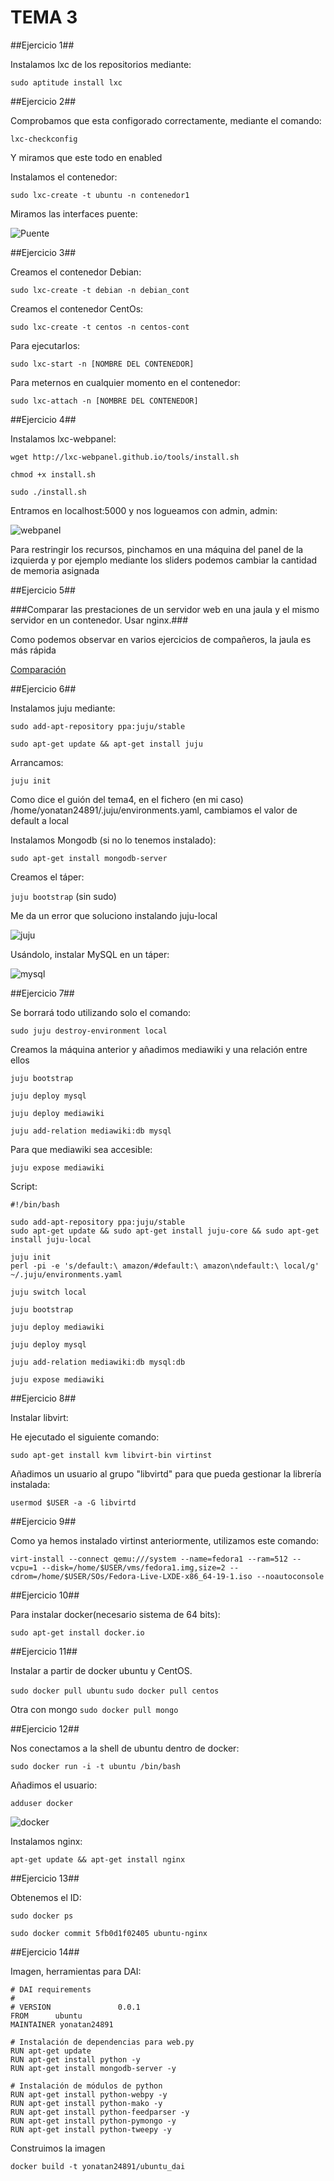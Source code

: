 TEMA 3
=========


##Ejercicio 1##

Instalamos lxc de los repositorios mediante:

`sudo aptitude install lxc`

##Ejercicio 2##

Comprobamos que esta configorado correctamente, mediante el comando:

`lxc-checkconfig`

Y miramos que este todo en enabled


Instalamos el contenedor:

`sudo lxc-create -t ubuntu -n contenedor1`

Miramos las interfaces puente:

![Puente](https://raw.githubusercontent.com/yonatan24891/ImagenesIV/master/puente.bmp)


##Ejercicio 3##

Creamos el contenedor Debian:

`sudo lxc-create -t debian -n debian_cont`

Creamos el contenedor CentOs:

`sudo lxc-create -t centos -n centos-cont`

Para ejecutarlos:

`sudo lxc-start -n [NOMBRE DEL CONTENEDOR]`

Para meternos en cualquier momento en el contenedor:

`sudo lxc-attach -n [NOMBRE DEL CONTENEDOR]`


##Ejercicio 4##

Instalamos lxc-webpanel:

`wget http://lxc-webpanel.github.io/tools/install.sh`

`chmod +x install.sh`

`sudo ./install.sh`

Entramos en localhost:5000 y nos logueamos con admin, admin:

![webpanel](https://raw.githubusercontent.com/yonatan24891/ImagenesIV/master/lxc_webpanel.bmp)

Para restringir los recursos, pinchamos en una máquina del panel de la izquierda y por ejemplo mediante los sliders podemos cambiar la cantidad de memoria asignada


##Ejercicio 5##

###Comparar las prestaciones de un servidor web en una jaula y el mismo servidor en un contenedor. Usar nginx.###

Como podemos observar en varios ejercicios de compañeros, la jaula es más rápida

[Comparación](https://github.com/JJ/GII-2014/blob/master/ejercicios/JulioMart%C3%ADnez/tema4.md)



##Ejercicio 6##

Instalamos juju mediante:

`sudo add-apt-repository ppa:juju/stable`

`sudo apt-get update && apt-get install juju`

Arrancamos:

`juju init`

Como dice el guión del tema4, en el fichero (en mi caso) /home/yonatan24891/.juju/environments.yaml, cambiamos el valor de default a local

Instalamos Mongodb (si no lo tenemos instalado):

`sudo apt-get install mongodb-server`

Creamos el táper:

`juju bootstrap` (sin sudo)

Me da un error que soluciono instalando juju-local

![juju](https://raw.githubusercontent.com/yonatan24891/ImagenesIV/master/juju.bmp)

Usándolo, instalar MySQL en un táper:

![mysql](https://raw.githubusercontent.com/yonatan24891/ImagenesIV/master/mysql.bmp)


##Ejercicio 7##

Se borrará todo utilizando solo el comando:

`sudo juju destroy-environment local`

Creamos la máquina anterior y añadimos mediawiki y una relación entre ellos

`juju bootstrap`

`juju deploy mysql`
 
`juju deploy mediawiki`

`juju add-relation mediawiki:db mysql`

Para que mediawiki sea accesible:

`juju expose mediawiki`


Script:

```
#!/bin/bash

sudo add-apt-repository ppa:juju/stable
sudo apt-get update && sudo apt-get install juju-core && sudo apt-get install juju-local

juju init
perl -pi -e 's/default:\ amazon/#default:\ amazon\ndefault:\ local/g' ~/.juju/environments.yaml

juju switch local

juju bootstrap

juju deploy mediawiki

juju deploy mysql

juju add-relation mediawiki:db mysql:db

juju expose mediawiki

```

##Ejercicio 8##

Instalar libvirt:

He ejecutado el siguiente comando:

`sudo apt-get install kvm libvirt-bin virtinst`

Añadimos un usuario al grupo "libvirtd" para que pueda gestionar la librería instalada:

`usermod $USER -a -G libvirtd`


##Ejercicio 9##

Como ya hemos instalado virtinst anteriormente, utilizamos este comando:

`virt-install --connect qemu:///system --name=fedora1 --ram=512 --vcpu=1 --disk=/home/$USER/vms/fedora1.img,size=2 --cdrom=/home/$USER/SOs/Fedora-Live-LXDE-x86_64-19-1.iso --noautoconsole`


##Ejercicio 10##

Para instalar docker(necesario sistema de 64 bits):

`sudo apt-get install docker.io`


##Ejercicio 11##

Instalar a partir de docker ubuntu y CentOS.

`sudo docker pull ubuntu`
`sudo docker pull centos`

Otra con mongo
`sudo docker pull mongo`

##Ejercicio 12##

Nos conectamos a la shell de ubuntu dentro de docker:

`sudo docker run -i -t ubuntu /bin/bash`

Añadimos el usuario:

`adduser docker`


![docker](https://raw.githubusercontent.com/yonatan24891/ImagenesIV/master/docker.bmp)


Instalamos nginx:

`apt-get update && apt-get install nginx`


##Ejercicio 13##

Obtenemos el ID:

`sudo docker ps`

`sudo docker commit 5fb0d1f02405 ubuntu-nginx`

##Ejercicio 14##

Imagen, herramientas para DAI:

```
# DAI requirements
#
# VERSION               0.0.1
FROM      ubuntu
MAINTAINER yonatan24891

# Instalación de dependencias para web.py
RUN apt-get update
RUN apt-get install python -y
RUN apt-get install mongodb-server -y

# Instalación de módulos de python
RUN apt-get install python-webpy -y
RUN apt-get install python-mako -y
RUN apt-get install python-feedparser -y
RUN apt-get install python-pymongo -y
RUN apt-get install python-tweepy -y
```

Construimos la imagen

`docker build -t yonatan24891/ubuntu_dai`




